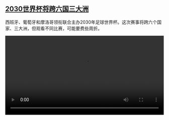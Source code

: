 <!--1734252425000-->
[2030世界杯将跨六国三大洲](https://www.dw.com/zh/2030%E4%B8%96%E7%95%8C%E6%9D%AF%E5%B0%86%E8%B7%A8%E5%85%AD%E5%9B%BD%E4%B8%89%E5%A4%A7%E6%B4%B2%20/a-71026312)
------

<p>西班牙、葡萄牙和摩洛哥领衔联合主办2030年足球世界杯。这次赛事将跨六个国家、三大洲，但观看不同比赛，可能要费些周折。</small></p><video src="https://tvdownloaddw-a.akamaihd.net/Events/mp4/vdt_zh/2024/dwvgchi241211_dwfcchi241211_fifa2030-ltr-wid_01icw_AVC_1280x720.mp4" controls style="width:100%"></video>
